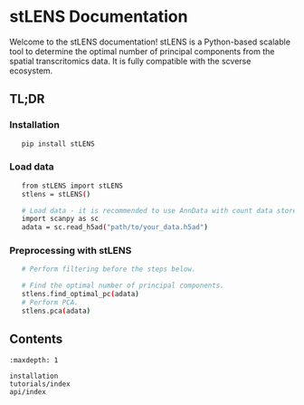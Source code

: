 # stLENS Documentation

Welcome to the stLENS documentation!
stLENS is a Python-based scalable tool to determine the optimal number of principal components from the spatial transcritomics data. It is fully compatible with the scverse ecosystem.

## TL;DR
### Installation
```bash
   pip install stLENS
```
### Load data
```bash
   from stLENS import stLENS
   stlens = stLENS()

   # Load data - it is recommended to use AnnData with count data stored in X
   import scanpy as sc
   adata = sc.read_h5ad("path/to/your_data.h5ad")
```
### Preprocessing with stLENS
```bash
   # Perform filtering before the steps below.

   # Find the optimal number of principal components.
   stlens.find_optimal_pc(adata)
   # Perform PCA.
   stlens.pca(adata)
```

## Contents
```{toctree}
:maxdepth: 1

installation
tutorials/index
api/index
```